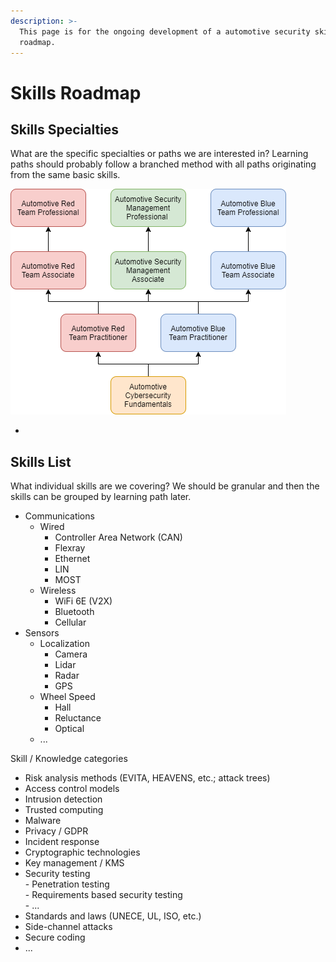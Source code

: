 ```yaml
---
description: >-
  This page is for the ongoing development of a automotive security skills
  roadmap.
---
```


# Skills Roadmap

## Skills Specialties 

What are the specific specialties or paths we are interested in? Learning paths should probably follow a branched method with all paths originating from the same basic skills.

![](../.gitbook/assets/learning-paths.png)

* 
## Skills List

What individual skills are we covering? We should be granular and then the skills can be grouped by learning path later.

* Communications
  * Wired
    * Controller Area Network \(CAN\)
    * Flexray
    * Ethernet
    * LIN
    * MOST
  * Wireless
    * WiFi 6E \(V2X\)
    * Bluetooth
    * Cellular
* Sensors
  * Localization
    * Camera
    * Lidar
    * Radar
    * GPS
  * Wheel Speed
    * Hall
    * Reluctance
    * Optical
  * ...

Skill / Knowledge categories

 - Risk analysis methods \(EVITA, HEAVENS, etc.; attack trees\)  
 - Access control models  
 - Intrusion detection  
 - Trusted computing  
 - Malware  
 - Privacy / GDPR  
 - Incident response  
 -  Cryptographic technologies  
 - Key management / KMS  
 - Security testing  
       - Penetration testing  
       - Requirements based security testing  
       - ...  
 - Standards and laws \(UNECE, UL, ISO, etc.\)  
 - Side-channel attacks  
 - Secure coding  
 - ...

